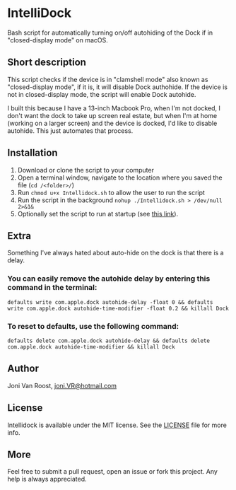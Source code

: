 # IntelliDock
Bash script for automatically turning on/off autohiding of the Dock if in "closed-display mode" on macOS.

## Short description
This script checks if the device is in "clamshell mode" also known as "closed-display mode", if it is, it will disable Dock authohide. If the device is not in closed-display mode, the script will enable Dock autohide.

I built this because I have a 13-inch Macbook Pro, when I'm not docked, I don't want the dock to take up screen real estate, but when I'm at home (working on a larger screen) and the device is docked, I'd like to disable autohide. This just automates that process.

## Installation
1. Download or clone the script to your computer
2. Open a terminal window, navigate to the location where you saved the file (`cd /<folder>/`)
3. Run `chmod u+x Intellidock.sh` to allow the user to run the script
4. Run the script in the background `nohup ./Intellidock.sh > /dev/null 2>&1&`
5. Optionally set the script to run at startup (see [this link](https://stackoverflow.com/questions/6442364/running-script-upon-login-mac)).

## Extra
Something I've always hated about auto-hide on the dock is that there is a delay. 

### You can easily remove the autohide delay by entering this command in the terminal:
```
defaults write com.apple.dock autohide-delay -float 0 && defaults write com.apple.dock autohide-time-modifier -float 0.2 && killall Dock
```
### To reset to defaults, use the following command:
```
defaults delete com.apple.dock autohide-delay && defaults delete com.apple.dock autohide-time-modifier && killall Dock
```

## Author
Joni Van Roost, joni.VR@hotmail.com

## License
Intellidock is available under the MIT license. See the [LICENSE](https://github.com/JoniVR/IntelliDock/blob/master/LICENSE) file for more info.

## More
Feel free to submit a pull request, open an issue or fork this project. Any help is always appreciated.